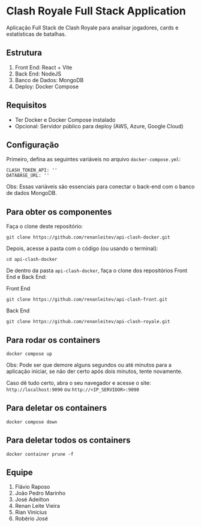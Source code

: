 # Clash Royale Full Stack Application

Aplicação Full Stack de Clash Royale para analisar jogadores, cards e estatísticas de batalhas.

## Estrutura

1. Front End: React + Vite
2. Back End: NodeJS
3. Banco de Dados: MongoDB 
4. Deploy: Docker Compose

## Requisitos

- Ter Docker e Docker Compose instalado
- Opcional: Servidor público para deploy (AWS, Azure, Google Cloud)

## Configuração

Primeiro, defina as seguintes variáveis no arquivo `docker-compose.yml`:

    CLASH_TOKEN_API: ''
    DATABASE_URL: ''  

Obs: Essas variáveis são essenciais para conectar o back-end com o banco de dados MongoDB.

## Para obter os componentes

Faça o clone deste repositório:

	git clone https://github.com/renanleitev/api-clash-docker.git

Depois, acesse a pasta com o código (ou usando o terminal):

    cd api-clash-docker

De dentro da pasta `api-clash-docker`, faça o clone dos repositórios Front End e Back End:

Front End
	
	git clone https://github.com/renanleitev/api-clash-front.git

Back End

	git clone https://github.com/renanleitev/api-clash-royale.git

## Para rodar os containers

	docker compose up

Obs: Pode ser que demore alguns segundos ou até minutos para a aplicação iniciar, se não der certo após dois minutos, tente novamente.

Caso dê tudo certo, abra o seu navegador e acesse o site: ```http://localhost:9090``` ou ```http://<IP_SERVIDOR>:9090```

## Para deletar os containers

	docker compose down

## Para deletar todos os containers

	docker container prune -f

## Equipe

1. Flávio Raposo
2. João Pedro Marinho
3. José Adeilton
4. Renan Leite Vieira
5. Rian Vinícius
6. Robério José